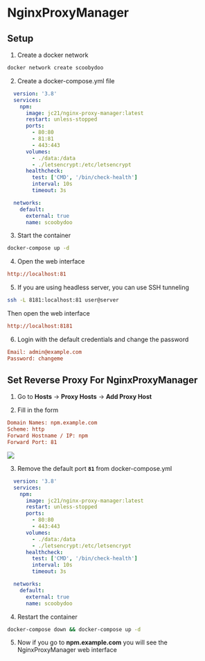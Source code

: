 # NginxProxyManager

## Setup
1. Create a docker network
```bash
docker network create scoobydoo
```

2. Create a docker-compose.yml file
```yaml
  version: '3.8'
  services:
    npm:
      image: jc21/nginx-proxy-manager:latest
      restart: unless-stopped
      ports:
        - 80:80
        - 81:81
        - 443:443
      volumes:
        - ./data:/data
        - ./letsencrypt:/etc/letsencrypt
      healthcheck:
        test: ['CMD', '/bin/check-health']
        interval: 10s
        timeout: 3s

  networks:
    default:
      external: true
      name: scoobydoo
```

3. Start the container
```bash
docker-compose up -d
```

4. Open the web interface
```ini
http://localhost:81
```

5. If you are using headless server, you can use SSH tunneling
```bash
ssh -L 8181:localhost:81 user@server
```
Then open the web interface
```ini
http://localhost:8181
```

6. Login with the default credentials and change the password
```ini
Email: admin@example.com
Password: changeme
```

## Set Reverse Proxy For NginxProxyManager
1. Go to **Hosts** -> **Proxy Hosts** -> **Add Proxy Host**

2. Fill in the form
```ini
Domain Names: npm.example.com
Scheme: http
Forward Hostname / IP: npm
Forward Port: 81
```
![](https://i.imgur.com/TBEKo18.png)

3. Remove the default port **`81`** from docker-compose.yml
```yaml
  version: '3.8'
  services:
    npm:
      image: jc21/nginx-proxy-manager:latest
      restart: unless-stopped
      ports:
        - 80:80
        - 443:443
      volumes:
        - ./data:/data
        - ./letsencrypt:/etc/letsencrypt
      healthcheck:
        test: ['CMD', '/bin/check-health']
        interval: 10s
        timeout: 3s

  networks:
    default:
      external: true
      name: scoobydoo
```

4. Restart the container
```bash
docker-compose down && docker-compose up -d
```

5. Now if you go to **npm.example.com** you will see the NginxProxyManager web interface
